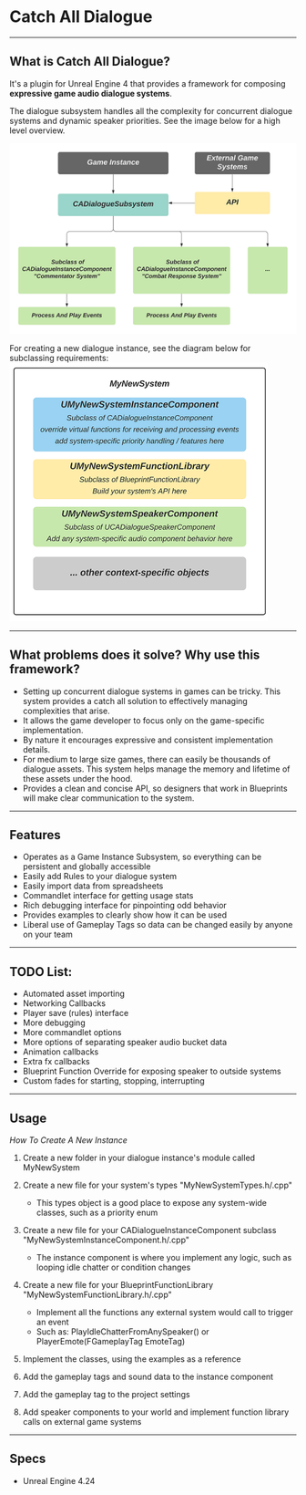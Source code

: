 # Catch All Dialogue

----
## What is Catch All Dialogue?
It's a plugin for Unreal Engine 4 that provides a framework for composing **expressive game audio dialogue systems**.

The dialogue subsystem handles all the complexity for concurrent dialogue systems and dynamic speaker priorities. See the image below for a high level overview.

![Image of High Level Overview](https://github.com/cmacnair/Catch-All-Dialogue-UE4/blob/master/doc/High%20Level%20Overview.png)

For creating a new dialogue instance, see the diagram below for subclassing requirements:
![Image of Subclassing Overview](https://github.com/cmacnair/Catch-All-Dialogue-UE4/blob/master/doc/Subclassing%20Overview.png)

----
## What problems does it solve? Why use this framework?
* Setting up concurrent dialogue systems in games can be tricky. This system provides a catch all solution to effectively managing complexities that arise.
* It allows the game developer to focus only on the game-specific implementation.
* By nature it encourages expressive and consistent implementation details.
* For medium to large size games, there can easily be thousands of dialogue assets. This system helps manage the memory and lifetime of these assets under the hood.
* Provides a clean and concise API, so designers that work in Blueprints will make clear communication to the system.

----
## Features
* Operates as a Game Instance Subsystem, so everything can be persistent and globally accessible
* Easily add Rules to your dialogue system
* Easily import data from spreadsheets
* Commandlet interface for getting usage stats
* Rich debugging interface for pinpointing odd behavior
* Provides examples to clearly show how it can be used
* Liberal use of Gameplay Tags so data can be changed easily by anyone on your team

----
## TODO List:
- Automated asset importing
- Networking Callbacks
- Player save (rules) interface
- More debugging
- More commandlet options
- More options of separating speaker audio bucket data
- Animation callbacks
- Extra fx callbacks
- Blueprint Function Override for exposing speaker to outside systems
- Custom fades for starting, stopping, interrupting

----
## Usage

*How To Create A New Instance*

1. Create a new folder in your dialogue instance's module called MyNewSystem

1. Create a new file for your system's types "MyNewSystemTypes.h/.cpp"
	* This types object is a good place to expose any system-wide classes, such as a priority enum

1. Create a new file for your CADialogueInstanceComponent subclass "MyNewSystemInstanceComponent.h/.cpp"
	* The instance component is where you implement any logic, such as looping idle chatter or condition changes

1. Create a new file for your BlueprintFunctionLibrary "MyNewSystemFunctionLibrary.h/.cpp"
	* Implement all the functions any external system would call to trigger an event
	* Such as: PlayIdleChatterFromAnySpeaker() or PlayerEmote(FGameplayTag EmoteTag)

1. Implement the classes, using the examples as a reference

1. Add the gameplay tags and sound data to the instance component

1. Add the gameplay tag to the project settings

1. Add speaker components to your world and implement function library calls on external game systems

----
## Specs
* Unreal Engine 4.24